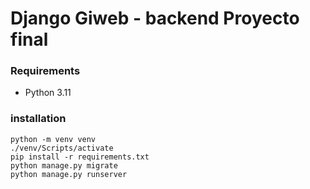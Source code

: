 # Django Giweb - backend Proyecto final

### Requirements

* Python 3.11

### installation

```
python -m venv venv
./venv/Scripts/activate
pip install -r requirements.txt
python manage.py migrate
python manage.py runserver
```